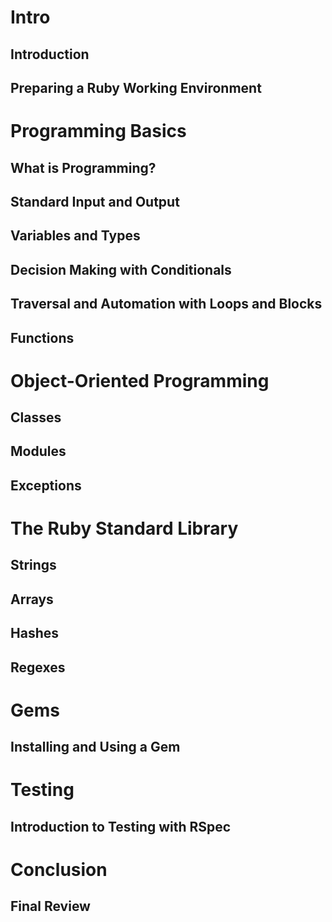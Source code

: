 # Intro

## Introduction
## Preparing a Ruby Working Environment

# Programming Basics

## What is Programming?
## Standard Input and Output
## Variables and Types
## Decision Making with Conditionals
## Traversal and Automation with Loops and Blocks
## Functions

# Object-Oriented Programming

## Classes
## Modules
## Exceptions

# The Ruby Standard Library

## Strings
## Arrays
## Hashes
## Regexes

# Gems

## Installing and Using a Gem

# Testing

## Introduction to Testing with RSpec

# Conclusion

## Final Review
